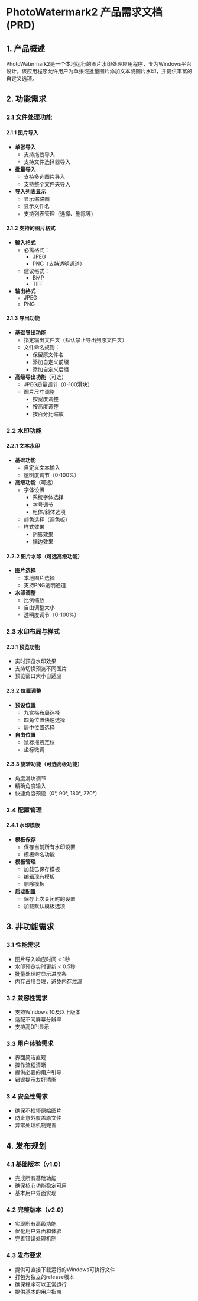 # PhotoWatermark2 产品需求文档 (PRD)

## 1. 产品概述

PhotoWatermark2是一个本地运行的图片水印处理应用程序，专为Windows平台设计。该应用程序允许用户为单张或批量图片添加文本或图片水印，并提供丰富的自定义选项。

## 2. 功能需求

### 2.1 文件处理功能

#### 2.1.1 图片导入
- **单张导入**
  - 支持拖拽导入
  - 支持文件选择器导入
- **批量导入**
  - 支持多选图片导入
  - 支持整个文件夹导入
- **导入列表显示**
  - 显示缩略图
  - 显示文件名
  - 支持列表管理（选择、删除等）

#### 2.1.2 支持的图片格式
- **输入格式**
  - 必需格式：
    - JPEG
    - PNG（支持透明通道）
  - 建议格式：
    - BMP
    - TIFF
- **输出格式**
  - JPEG
  - PNG

#### 2.1.3 导出功能
- **基础导出功能**
  - 指定输出文件夹（默认禁止导出到原文件夹）
  - 文件命名规则：
    - 保留原文件名
    - 添加自定义前缀
    - 添加自定义后缀
- **高级导出功能**（可选）
  - JPEG质量调节（0-100滑块）
  - 图片尺寸调整
    - 按宽度调整
    - 按高度调整
    - 按百分比缩放

### 2.2 水印功能

#### 2.2.1 文本水印
- **基础功能**
  - 自定义文本输入
  - 透明度调节（0-100%）
- **高级功能**（可选）
  - 字体设置
    - 系统字体选择
    - 字号调节
    - 粗体/斜体选项
  - 颜色选择（调色板）
  - 样式效果
    - 阴影效果
    - 描边效果

#### 2.2.2 图片水印（可选高级功能）
- **图片选择**
  - 本地图片选择
  - 支持PNG透明通道
- **水印调整**
  - 比例缩放
  - 自由调整大小
  - 透明度调节（0-100%）

### 2.3 水印布局与样式

#### 2.3.1 预览功能
- 实时预览水印效果
- 支持切换预览不同图片
- 预览窗口大小自适应

#### 2.3.2 位置调整
- **预设位置**
  - 九宫格布局选择
  - 四角位置快速选择
  - 居中位置选择
- **自由位置**
  - 鼠标拖拽定位
  - 坐标微调

#### 2.3.3 旋转功能（可选高级功能）
- 角度滑块调节
- 精确角度输入
- 快速角度预设（0°, 90°, 180°, 270°）

### 2.4 配置管理

#### 2.4.1 水印模板
- **模板保存**
  - 保存当前所有水印设置
  - 模板命名功能
- **模板管理**
  - 加载已保存模板
  - 编辑现有模板
  - 删除模板
- **启动配置**
  - 保存上次关闭时的设置
  - 加载默认模板选项

## 3. 非功能需求

### 3.1 性能需求
- 图片导入响应时间 < 1秒
- 水印预览实时更新 < 0.5秒
- 批量处理时显示进度条
- 内存占用合理，避免内存泄漏

### 3.2 兼容性需求
- 支持Windows 10及以上版本
- 适配不同屏幕分辨率
- 支持高DPI显示

### 3.3 用户体验需求
- 界面简洁直观
- 操作流程清晰
- 提供必要的用户引导
- 错误提示友好清晰

### 3.4 安全性需求
- 确保不损坏原始图片
- 防止意外覆盖原文件
- 异常处理机制完善

## 4. 发布规划

### 4.1 基础版本（v1.0）
- 完成所有基础功能
- 确保核心功能稳定可用
- 基本用户界面实现

### 4.2 完整版本（v2.0）
- 实现所有高级功能
- 优化用户界面和体验
- 完善错误处理机制

### 4.3 发布要求
- 提供可直接下载运行的Windows可执行文件
- 打包为独立的release版本
- 确保程序可以正常运行
- 提供基本的用户指南
